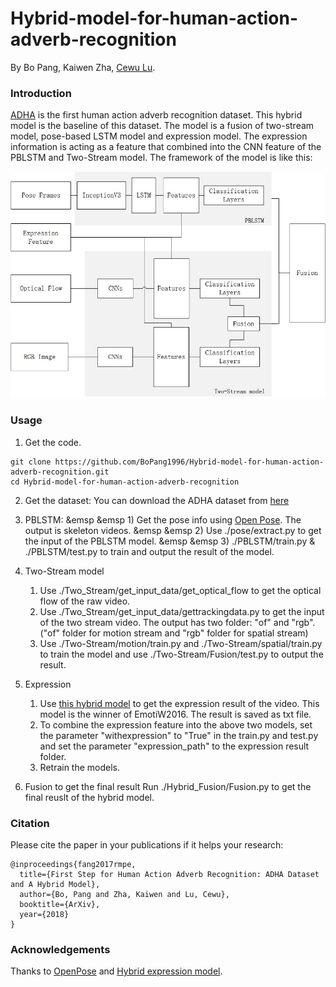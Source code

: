 # Hybrid-model-for-human-action-adverb-recognition
By Bo Pang, Kaiwen Zha, [Cewu Lu](https://cvsjtu.wordpress.com/).

### Introduction

[ADHA](http://mvig.sjtu.edu.cn/publications/adha/adha.html) is the first human action adverb recognition dataset. This hybrid model is the baseline of this dataset.
The model is a fusion of two-stream model, pose-based LSTM model and expression model. The expression information is acting as a feature that combined into the CNN feature of the PBLSTM and Two-Stream model.
The framework of the model is like this:

<p align="center">
<img src="https://github.com/BoPang1996/Hybrid-model-for-human-action-adverb-recognition/blob/master/images/Hybrid_model.jpg" alt="RMPE Framework" width="600px">
</p>


### Usage
1. Get the code.
  ```Shell
  git clone https://github.com/BoPang1996/Hybrid-model-for-human-action-adverb-recognition.git
  cd Hybrid-model-for-human-action-adverb-recognition
  ```
 
2. Get the dataset:
 You can download the ADHA dataset from [here](http://mvig.sjtu.edu.cn/publications/adha/download.html)

3. PBLSTM:
&emsp &emsp 1) Get the pose info using [Open Pose](https://github.com/CMU-Perceptual-Computing-Lab/openpose). The output is skeleton videos.
&emsp &emsp 2) Use ./pose/extract.py to get the input of the PBLSTM model.
&emsp &emsp 3) ./PBLSTM/train.py & ./PBLSTM/test.py to train and output the result of the model.

4. Two-Stream model
    1) Use ./Two_Stream/get_input_data/get_optical_flow    to get the optical flow of the raw video.
    2) Use ./Two_Stream/get_input_data/gettrackingdata.py    to get the input of the two stream video. The output has two folder: "of" and "rgb".("of" folder for motion stream and "rgb" folder for spatial stream)
    3) Use ./Two-Stream/motion/train.py and ./Two-Stream/spatial/train.py to train the model and use ./Two-Stream/Fusion/test.py to output the result.
	
5. Expression
    1) Use [this hybrid model](https://github.com/lidian007/EmotiW2016) to get the expression result of the video. This model is the winner of EmotiW2016. The result is saved as txt file.
    2) To combine the expression feature into the above two models, set the parameter "withexpression" to "True" in the train.py and test.py and set the parameter "expression_path" to the expression result folder.
    3) Retrain the models.

6. Fusion to get the final result
    Run ./Hybrid_Fusion/Fusion.py to get the final reuslt of the hybrid model.


### Citation
Please cite the paper in your publications if it helps your research:    
  
    @inproceedings{fang2017rmpe,
      title={First Step for Human Action Adverb Recognition: ADHA Dataset and A Hybrid Model},
      author={Bo, Pang and Zha, Kaiwen and Lu, Cewu},
      booktitle={ArXiv},
      year={2018}
    }
      
### Acknowledgements

Thanks to [OpenPose](https://github.com/CMU-Perceptual-Computing-Lab/openpose) and [Hybrid expression model](https://github.com/lidian007/EmotiW2016).
